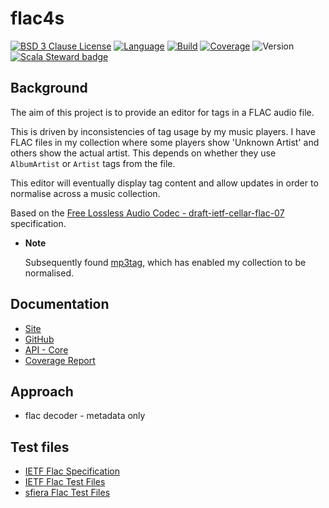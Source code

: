 # flac4s

[![BSD 3 Clause License](https://img.shields.io/github/license/nigeleke/flac4s?style=plastic)](https://github.com/nigeleke/flac4s/blob/master/LICENSE)
[![Language](https://img.shields.io/badge/language-Scala-blue.svg?style=plastic)](https://www.scala-lang.org)
[![Build](https://img.shields.io/github/actions/workflow/status/nigeleke/flac4s/acceptance.yml?style=plastic)](https://github.com/nigeleke/flac4s/actions/workflows/acceptance.yml)
[![Coverage](https://img.shields.io/codecov/c/github/nigeleke/flac4s?style=plastic&token=9Z6VJKS0LK)](https://codecov.io/gh/nigeleke/flac4s)
![Version](https://img.shields.io/github/v/tag/nigeleke/flac4s?style=plastic)
[![Scala Steward badge](https://img.shields.io/badge/Scala_Steward-helping-blue.svg?style=plastic&logo=data:image/png;base64,iVBORw0KGgoAAAANSUhEUgAAAA4AAAAQCAMAAAARSr4IAAAAVFBMVEUAAACHjojlOy5NWlrKzcYRKjGFjIbp293YycuLa3pYY2LSqql4f3pCUFTgSjNodYRmcXUsPD/NTTbjRS+2jomhgnzNc223cGvZS0HaSD0XLjbaSjElhIr+AAAAAXRSTlMAQObYZgAAAHlJREFUCNdNyosOwyAIhWHAQS1Vt7a77/3fcxxdmv0xwmckutAR1nkm4ggbyEcg/wWmlGLDAA3oL50xi6fk5ffZ3E2E3QfZDCcCN2YtbEWZt+Drc6u6rlqv7Uk0LdKqqr5rk2UCRXOk0vmQKGfc94nOJyQjouF9H/wCc9gECEYfONoAAAAASUVORK5CYII=)](https://scala-steward.org)

## Background

The aim of this project is to provide an editor for tags in a FLAC audio file.

This is driven by inconsistencies of tag usage by my music players.
I have FLAC files in my collection where some players show 'Unknown Artist' and others show the actual artist.
This depends on whether they use `AlbumArtist` or `Artist` tags from the file.

This editor will eventually display tag content and allow updates in order to normalise across a music collection.

Based on the [Free Lossless Audio Codec - draft-ietf-cellar-flac-07](https://datatracker.ietf.org/doc/draft-ietf-cellar-flac/) specification.

  * **Note**

    Subsequently found [mp3tag](https://www.mp3tag.de/en/), which has enabled my collection to be normalised.

## Documentation

* [Site](https://nigeleke.github.io/flac4s)
* [GitHub](https://github.com/nigeleke/flac4s)
* [API - Core](https://nigeleke.github.io/flac4s/core/api/index.html)
* [Coverage Report](https://nigeleke.github.io/flac4s/coverage/index.html)

## Approach

* flac decoder - metadata only

## Test files

* [IETF Flac Specification](https://github.com/ietf-wg-cellar/flac-specification/)
* [IETF Flac Test Files](https://github.com/ietf-wg-cellar/flac-test-files/)
* [sfiera Flac Test Files](https://github.com/sfiera/flac-test-files/)
